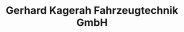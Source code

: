 ---
title: "Gerhard Kagerah Fahrzeugtechnik GmbH"
url: /hamburg/gerhard-kagerah-fahrzeugtechnik-gmbh/
shop: Autowerkstatt
---